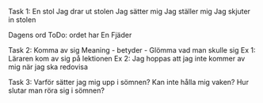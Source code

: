 Task 1:
En stol
Jag drar ut stolen
Jag sätter mig
Jag ställer mig
Jag skjuter in stolen

Dagens ord
ToDo: ordet har 
En Fjäder

Task 2:
Komma av sig
Meaning - betyder - Glömma vad man skulle sig
Ex 1: Läraren kom av sig på lektionen
Ex 2: Jag hoppas att jag inte  kommer av mig när jag ska redovisa

Task 3:
Varför sätter jag mig upp i sömnen?
Kan inte hålla mig vaken?
Hur slutar man röra sig i sömnen?
